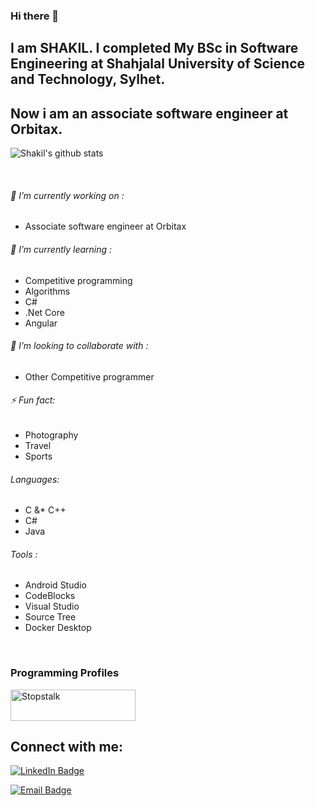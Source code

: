 ### Hi there 👋
## I am SHAKIL. I completed My BSc in Software Engineering at Shahjalal University of Science and Technology, Sylhet. 
## Now i am an associate software engineer at Orbitax.

![Shakil's github stats](https://github-readme-stats.vercel.app/api?username=shakilsustswe&show_icons=true&theme=tokyonight)



<br/>

###### 🔭 I’m currently working on :                               
  - Associate software engineer at Orbitax
  
###### 🌱 I’m currently learning :                                                                     
  - Competitive programming
  - Algorithms
  - C#
  - .Net Core
  - Angular
  
###### 👯 I’m looking to collaborate with :
  - Other Competitive programmer 
###### ⚡ Fun fact: 
  - Photography
  - Travel
  - Sports
  
###### Languages:
  - C &* C++
  - C# 
  - Java
###### Tools :
  - Android Studio 
  - CodeBlocks
  - Visual Studio
  - Source Tree
  - Docker Desktop 
 <br/>
 
 
 ### Programming Profiles

<a href="https://www.stopstalk.com/user/profile/shakilsustswe" target="_blank"><img alt="Stopstalk" src="https://user-images.githubusercontent.com/61650337/136102935-f1590e74-9c66-4505-805b-fcb162691127.png" width="200" height="50"></a>

## Connect with me:
[![LinkedIn Badge](https://img.shields.io/badge/LinkedIn-Profile-informational?style=flat&logo=linkedin&logoColor=white&color=0D76A8)](https://www.linkedin.com/in/ashikul-hasan-shakil-06015b197/)

[![Email Badge](https://img.shields.io/badge/Email-ashiqul72@student.sust.edu-informational?style=flat&logo=&logoColor=white&color=0D76A8)]()
 
<!--
**shakilsustswe/shakilsustswe** is a ✨ _special_ ✨ repository because its `README.md` (this file) appears on your GitHub profile.

Here are some ideas to get you started:

- 🔭 I’m currently working on ...
- 🌱 I’m currently learning ...
- 👯 I’m looking to collaborate on ...
- 🤔 I’m looking for help with ...
- 💬 Ask me about ...
- 📫 How to reach me: ...
- 😄 Pronouns: ...
- ⚡ Fun fact: ...
-->
